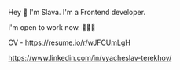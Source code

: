 Hey 👋 I'm Slava.
I'm a Frontend developer. 

I'm open to work now. 👨🏼‍💻

CV - https://resume.io/r/wJFCUmLgH

https://www.linkedin.com/in/vyacheslav-terekhov/
